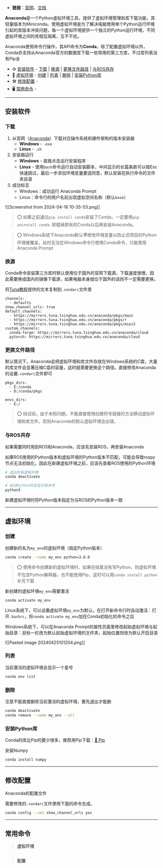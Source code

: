 + **链接**：[官网](https://www.anaconda.com/download/success)、[文档](https://docs.conda.io/en/latest/)

**Anaconda**是一个Python虚拟环境工具，提供了虚拟环境管理和库下载功能，其轻量版本为Miniconda。使用虚拟环境是为了解决电脑使用单个Python运行环境引起的库版本冲突问题，每一个虚拟环境提供一个独立的Python运行环境，不同虚拟环境之间的库相互隔离，互不干扰。

Anaconda使用命令行操作，其API命令为**Conda**，除了配置虚拟环境以外，Conda亦支持从Anaconda官方的数据库下载一些常用的第三方库，不过库列表没有Pip全

+ ⚙ [安装软件](#安装软件) - [下载](#下载) | [换源](#换源) | [更换文件路径](#更换文件路径) | [与ROS共存](#与ROS共存)
+ 🎨 [虚拟环境](#虚拟环境) - [创建](#创建) | [列表](#列表) | [删除](#删除) | [安装Python库](#安装Python库)
+ 🛠 [修改配置](#修改配置) - 
+ 🖥 [常用命令](#常用命令) - 

---
## 安装软件

### 下载

1. 从官网（[Anaconda](https://www.anaconda.com/download/success)）下载对应操作系统和硬件架构的版本安装器
	+ **Windows** - `.exe`
	+ **Linux** - `.sh`
2. 安装器运行
	+ **Windows** - 直接点击运行安装程序
	+ **Linux** - 使用`bash`命令运行自动安装脚本，中间显示的长篇条款可以按Esc快速跳过，最后一步添加环境变量要选同意，默认安装在执行命令的文件夹目录
3. 成功标志
	+ Windows：成功运行 Anaconda Prompt
	+ Linux：命令行的用户名前出现虚拟空间名称（默认`base`）

![[Screenshot from 2024-04-16 10-35-53.png]]

> ⭕ 如果之前通过`pip install conda`安装了Conda，一定要用`pip uninstall conda `卸载掉原有的Conda以后再安装Anaconda。

> ⭕ Windows系统下Anaconda默认**不**修改环境变量以防止旧项目的Python环境被覆盖，此时无法在Windows命令行使用Conda命令，只能使用Anaconda Prompt


### 换源

Conda命令安装第三方库时默认使用位于国外的官网下载源，下载速度很慢，因此需要换成国内的镜像下载源，如果电脑本身就位于国外的话则不一定需要更换。

将[Tuna教程](https://mirrors.tuna.tsinghua.edu.cn/help/anaconda/)提供的文本复制到`.condarc`文件里

```.condarc
channels:
  - defaults
show_channel_urls: true
default_channels:
  - https://mirrors.tuna.tsinghua.edu.cn/anaconda/pkgs/main
  - https://mirrors.tuna.tsinghua.edu.cn/anaconda/pkgs/r
  - https://mirrors.tuna.tsinghua.edu.cn/anaconda/pkgs/msys2
custom_channels:
  conda-forge: https://mirrors.tuna.tsinghua.edu.cn/anaconda/cloud
  pytorch: https://mirrors.tuna.tsinghua.edu.cn/anaconda/cloud
```

### 更换文件路径

默认情况下，Anaconda会把虚拟环境和库文件存放在Windows系统的C盘，大量的库文件会显著压缩C盘的容量，这时就需要更换这个路径。直接修改Anaconda的设置`.condarc`文件即可

```
pkgs_dirs:
  - E:/conda
  - D:/conda/pkgs

envs_dirs:
  - E:/

```

> ⭕ 经试验，由于未知问题，不能直接使用创建符号链接的方法移动虚拟环境和库文件，否则Anaconda的默认虚拟环境会出错。

### 与ROS共存

如果需要同时用到ROS和Anaconda，应该先安装ROS，再安装Anaconda

如果ROS使用的Python版本和虚拟环境的Python版本不匹配，可能会导致rospy节点无法初始化，因此在新建虚拟环境之前，应该先查看ROS使用的Python环境

```bash
# 退出所有虚拟环境
conda deactivate

# 启动Python时会显示版本号
python3
```

新建虚拟环境时将Python版本指定为与ROS的Python版本一致






---
## 虚拟环境



### 创建

创建新的名为`my_env`的虚拟环境（指定Python版本）

```bash
conda create --name my_env python=3.8.0
```

> ⭕ 使用命令创建新的虚拟环境时，如果在结尾没有写Python，则虚拟环境不包含Python解释器，也不能使用Pip，这时可以用`conda install python`补充下载

新创建的虚拟环境`my_env`需要激活

```bash
conda activate my_env
```

Linux系统下，可以设置虚拟环境`my_env`为默认，在打开新命令行时自动激活：打开`.bashrc`，将`conda activate my_env`加在Conda初始化的命令之后

Windows系统下，可以在Anaconda Prompt的属性页面里修改起始虚拟环境与起始目录：目标一栏改为默认起始虚拟环境的文件夹，起始位置则改为默认开启目录

![[Pasted image 20240425101204.png]]

### 列表

当前激活的虚拟环境会显示一个星号

```bash
conda env list
```

### 删除

注意不能直接删除当前激活的虚拟环境，要先退出才能删

```bash
conda deactivate
conda remove --name my_env --all
```


### 安装Python库

Conda的库比Pip的要少很多，推荐用Pip下载：[🧊 Pip](🧊%20Pip.md)

安装Numpy

```bash
conda install numpy
```


---
## 修改配置

Anaconda的配置文件

需要修改的`.condarc`文件使用下面的命令生成。

```bash
conda config --set show_channel_urls yes
```







---
## 常用命令

> **虚拟环境**

```

```


> **配置**